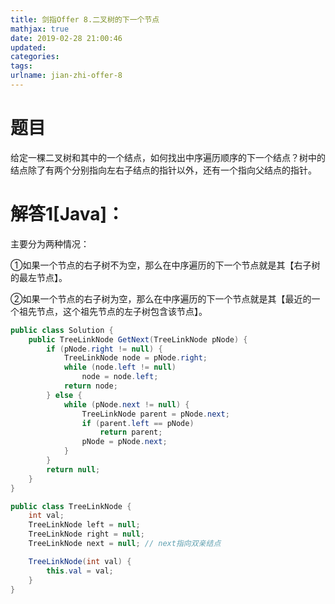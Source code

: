 ```yaml
---
title: 剑指Offer 8.二叉树的下一个节点
mathjax: true
date: 2019-02-28 21:00:46
updated:
categories:
tags:
urlname: jian-zhi-offer-8
---
```


# 题目

给定一棵二叉树和其中的一个结点，如何找出中序遍历顺序的下一个结点？树中的结点除了有两个分别指向左右子结点的指针以外，还有一个指向父结点的指针。

<!-- more -->

# 解答1[Java]：

主要分为两种情况：

①如果一个节点的右子树不为空，那么在中序遍历的下一个节点就是其【右子树的最左节点】。

②如果一个节点的右子树为空，那么在中序遍历的下一个节点就是其【最近的一个祖先节点，这个祖先节点的左子树包含该节点】。

```java
public class Solution {
    public TreeLinkNode GetNext(TreeLinkNode pNode) {
        if (pNode.right != null) {
            TreeLinkNode node = pNode.right;
            while (node.left != null)
                node = node.left;
            return node;
        } else {
            while (pNode.next != null) {
                TreeLinkNode parent = pNode.next;
                if (parent.left == pNode)
                    return parent;
                pNode = pNode.next;
            }
        }
        return null;
    }
}

public class TreeLinkNode {
    int val;
    TreeLinkNode left = null;
    TreeLinkNode right = null;
    TreeLinkNode next = null; // next指向双亲结点

    TreeLinkNode(int val) {
        this.val = val;
    }
}
```

